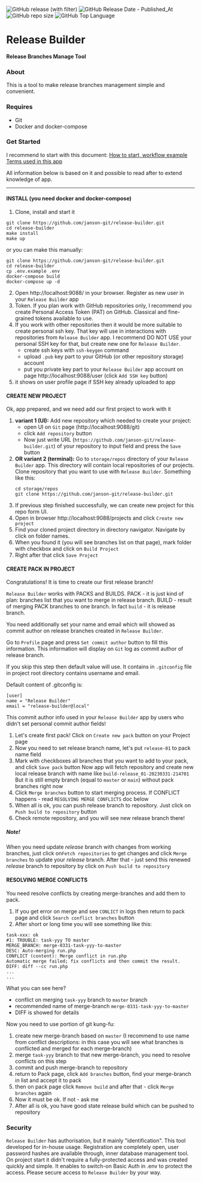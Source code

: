 ![GitHub release (with filter)](https://img.shields.io/github/v/release/janson-git/release-builder)
![GitHub Release Date - Published_At](https://img.shields.io/github/release-date/janson-git/release-builder)
![GitHub repo size](https://img.shields.io/github/repo-size/janson-git/release-builder)
![GitHub Top Language](https://img.shields.io/github/languages/top/janson-git/release-builder)

# Release Builder 
**Release Branches Manage Tool**

### About
This is a tool to make release branches management simple and convenient.

### Requires
- Git
- Docker and docker-compose

### Get Started

I recommend to start with this document:
[How to start, workflow example](./docs/example_flow_with_public_repo.md)
[Terms used in this app](./docs/terms.md)

All information below is based on it and possible to read after to extend knowledge of app.

-----

#### INSTALL (you need docker and docker-compose)

1. Clone, install and start it
```shell
git clone https://github.com/janson-git/release-builder.git
cd release-builder
make install
make up
```

or you can make this manually:
```shell
git clone https://github.com/janson-git/release-builder.git
cd release-builder
cp .env.example .env
docker-compose build
docker-compose up -d
```

2. Open http://localhost:9088/ in your browser. Register as new user in your  `Release Builder` app
3. Token. If you plan work with GitHub repositories only, I recommend you create Personal Access Token (PAT) on GitHub. Classical and fine-grained tokens available to use. 
4. If you work with other repositories then it would be more suitable to create personal ssh key. That key will use in interactions with repositories from `Release Builder` app.
   I recommend DO NOT USE your personal SSH key for that, but create new one for `Release Builder`.
   - create ssh keys with `ssh-keygen` command
   - upload `.pub` key part to your GitHub (or other repository storage) account
   - put you private key part to your `Release Builder` app account on page  http://localhost:9088/user (click `Add SSH key` button)
4. it shows on user profile page if SSH key already uploaded to app


#### CREATE NEW PROJECT

Ok, app prepared, and we need add our first project to work with it
1. **variant 1 (UI):** Add new repository which needed to create your project: 
   - open UI on `Git` page (http://localhost:9088/git)
   - click `Add repository` button
   - Now just write URL (`https://github.com/janson-git/release-builder.git`) of your repository to input field and press the `Save` button 
2. **OR variant 2 (terminal):** Go to `storage/repos` directory of your `Release Builder` app. This directory will contain local repositories of our projects. Clone repository that you want to use with `Release Builder`. Something like this:
   ```shell
   cd storage/repos
   git clone https://github.com/janson-git/release-builder.git
   ```
3. If previous step finished successfully, we can create new project for this repo form UI.
4. Open in browser http://localhost:9088/projects and click `Create new project`
5. Find your cloned project directory in directory navigator. Navigate by click on folder names.
6. When you found it (you will see branches list on that page), mark folder with checkbox and click on `Build Project`
7. Right after that click `Save Project`


#### CREATE PACK IN PROJECT

Congratulations!
It is time to create our first release branch!


`Release Builder` works with PACKS and BUILDS.
PACK - it is just kind of plan: branches list that you want to merge in release branch.
BUILD - result of merging PACK branches to one branch. In fact `build` - it is release branch.


You need additionally set your name and email which will showed as commit author on release branches created in `Release Builder`.

Go to `Profile` page and press `Set commit author` button to fill this information. This information will display on `Git` log as commit author of release branch.

If you skip this step then default value will use. It contains in `.gitconfig` file in project root directory contains username and email.

Default content of .gitconfig is:
```shell
[user]
name = "Release Builder"
email = "release-builder@local"
```

This commit author info used in your `Release Builder` app by users who didn't set personal commit author fields!


1. Let's create first pack! Click on `Create new pack` button on your Project page
2. Now you need to set release branch name, let's put `release-01` to pack name field
3. Mark with checkboxes all branches that you want to add to your pack, and click `Save pack` button
   Now app will fetch repository and create new local release branch with name like `build-release_01-20230331-214701`
   But it is still empty branch (equal to `master` or `main`) without pack branches right now
5. Click `Merge branches` button to start merging process. If CONFLICT happens - read `RESOLVING MERGE CONFLICTS` doc below
6. When all is ok, you can push release branch to repository. Just click on `Push build to repository` button
7. Check remote repository, and you will see new release branch there!

##### Note!

When you need update _release_ branch with changes from working branches, just click on`Fetch repositories` to get changes and click `Merge branches` to update your _release_ branch.
After that - just send this renewed _release_ branch to repository by click on `Push build to repository` 


#### RESOLVING MERGE CONFLICTS
You need resolve conflicts by creating merge-branches and add them to pack.

1. If you get error on merge and see `CONLICT` in logs then return to pack page and click `Search conflict branches` button
2. After short or long time you will see something like this:
```
task-xxx: ok
#1: TROUBLE: task-yyy TO master
MERGE_BRANCH: merge-0331-task-yyy-to-master
DESC: Auto-merging run.php
CONFLICT (content): Merge conflict in run.php
Automatic merge failed; fix conflicts and then commit the result.
DIFF: diff --cc run.php
...
...
```

What you can see here?

- conflict on merging `task-yyy` branch to `master` branch
- recommended name of merge-branch `merge-0331-task-yyy-to-master`
- DIFF is showed for details

Now you need to use portion of git kung-fu:
1. create new merge-branch based on `master` (I recommend to use name from conflict descriptions: in this case you will see what branches is conflicted and merged for each merge-branch)
2. merge `task-yyy` branch to that new merge-branch, you need to resolve conflicts on this step
3. commit and push merge-branch to repository
4. return to Pack page, click `Add branches` button, find your merge-branch in list and accept it to pack
5. then on pack page click `Remove build` and after that - click `Merge branches` again
6. Now it must be ok. If not - ask me
7. After all is ok, you have good state release build which can be pushed to repository


### Security

`Release Builder` has authorisation, but it mainly "identification". This tool developed for in-house usage.
Registration are completely open, user password hashes are available through, inner database management tool.
On project start it didn't require a fully-protected access and was created quickly and simple.
It enables to switch-on Basic Auth in .env to protect the access.
Please secure access to `Release Builder` by your way.
